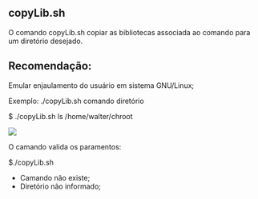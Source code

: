 ## copyLib.sh

O comando copyLib.sh copiar as bibliotecas associada ao comando para um diretório desejado.

## Recomendação:
Emular enjaulamento do usuário em sistema GNU/Linux; 


Exemplo: ./copyLib.sh comando diretório

$ ./copyLib.sh ls /home/walter/chroot

<img src="https://i.ibb.co/8dYp2c2/copyLib.png">

O camando valida os paramentos:

$./copyLib.sh
+ Camando não existe;
+ Diretório não informado;


